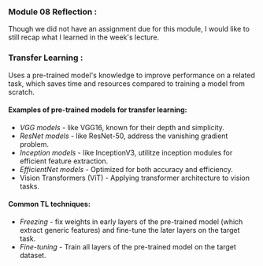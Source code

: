 ### **Module 08 Reflection** :
Though we did not have an assignment due for this module, I would like to still recap what I learned in the week's lecture.
### **Transfer Learning** : 
Uses a pre-trained model's knowledge to improve performance on a related task, which saves time and resources compared to training a model from scratch.  
#### Examples of pre-trained models for transfer learning:
* *VGG models* - like VGG16, known for their depth and simplicity.
* *ResNet models* - like ResNet-50, address the vanishing gradient problem.
* *Inception models* - like InceptionV3, utilitze inception modules for efficient feature extraction.
* *EfficientNet models* - Optimized for both accuracy and efficiency.
* Vision Transformers (ViT) - Applying transformer architecture to vision tasks.
#### Common TL techniques:
* *Freezing* - fix weights in early layers of the pre-trained model (which extract generic features) and fine-tune the later layers on the target task.
* *Fine-tuning* - Train all layers of the pre-trained model on the target dataset.
